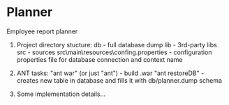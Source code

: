 Planner
=======

Employee report planner

1. Project directory stucture:
	db - full database dump
	lib - 3rd-party libs
	src - sources
	src\main\resources\confing.properties - configuration properties file for database connection and context name

2. ANT tasks:
	"ant war" (or just "ant") - build .war
	"ant restoreDB" - creates new table in database and fills it with db/planner.dump schema

3. Some implementation details...